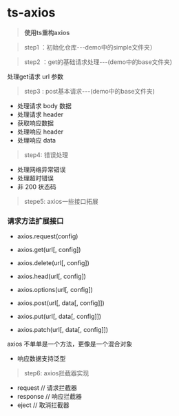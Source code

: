 # ts-axios

> **使用ts重构axios**

> step1 ：初始化仓库---demo中的simple文件夹）

> step2 ：get的基础请求处理---(demo中的base文件夹)


处理get请求 url 参数
> step3 : post基本请求---(demo中的base文件夹)

- 处理请求 body 数据
- 处理请求 header
- 获取响应数据
- 处理响应 header
- 处理响应 data

> step4: 错误处理

- 处理网络异常错误
- 处理超时错误
- 非 200 状态码
> stepe5: axios一些接口拓展

### 请求方法扩展接口
- axios.request(config)

- axios.get(url[, config])

- axios.delete(url[, config])

- axios.head(url[, config])

- axios.options(url[, config])

- axios.post(url[, data[, config]])

- axios.put(url[, data[, config]])

- axios.patch(url[, data[, config]])

axios 不单单是一个方法，更像是一个混合对象

- 响应数据支持泛型

> step6: axios拦截器实现

- request // 请求拦截器
- response  // 响应拦截器
- eject // 取消拦截器